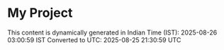 # My Project

This content is dynamically generated in Indian Time (IST): 2025-08-26 03:00:59 IST
Converted to UTC: 2025-08-25 21:30:59 UTC
